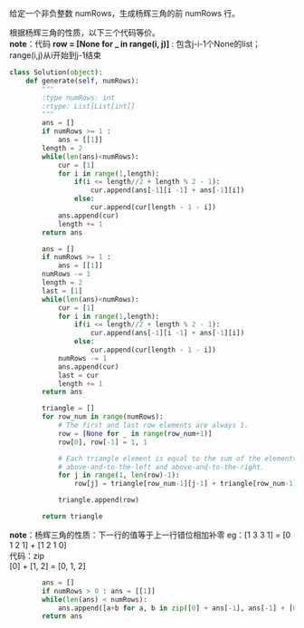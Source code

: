 给定一个非负整数 numRows，生成杨辉三角的前 numRows 行。

根据杨辉三角的性质，以下三个代码等价。  
**note**：代码 **row = [None for _ in range(i, j)]** : 包含j-i-1个None的list； range(i,j)从i开始到j-1结束  

```python
class Solution(object):
    def generate(self, numRows):
        """
        :type numRows: int
        :rtype: List[List[int]]
        """
        ans = []
        if numRows >= 1 :
            ans = [[1]]
        length = 2
        while(len(ans)<numRows):
            cur = [1]                
            for i in range(1,length):
                if(i <= length//2 + length % 2 - 1):
                    cur.append(ans[-1][i -1] + ans[-1][i])
                else:
                    cur.append(cur[length - 1 - i])
            ans.append(cur)
            length += 1
        return ans
```
```python
        ans = []
        if numRows >= 1 :
            ans = [[1]]
        numRows -= 1
        length = 2
        last = [1]
        while(len(ans)<numRows):
            cur = [1]                
            for i in range(1,length):
                if(i <= length//2 + length % 2 - 1):
                    cur.append(ans[-1][i -1] + ans[-1][i])
                else:
                    cur.append(cur[length - 1 - i])
            numRows -= 1
            ans.append(cur)
            last = cur
            length += 1
        return ans
```
```python
        triangle = []
        for row_num in range(numRows):
            # The first and last row elements are always 1.
            row = [None for _ in range(row_num+1)]
            row[0], row[-1] = 1, 1

            # Each triangle element is equal to the sum of the elements
            # above-and-to-the-left and above-and-to-the-right.
            for j in range(1, len(row)-1):
                row[j] = triangle[row_num-1][j-1] + triangle[row_num-1][j]

            triangle.append(row)

        return triangle
```
**note**：杨辉三角的性质：下一行的值等于上一行错位相加补零 eg：[1 3 3 1] = [0 1 2 1] + [1 2 1 0]   
          代码：zip  
               [0] + [1, 2] = [0, 1, 2]
```python
        ans = []
        if numRows > 0 : ans = [[1]]
        while(len(ans) < numRows):
            ans.append([a+b for a, b in zip([0] + ans[-1], ans[-1] + [0])])
        return ans
```

